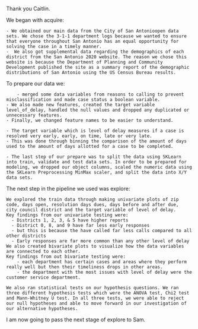 Thank you Caitlin.


We began with acquire:

    - We obtained our main data from the City of San Antonioopen data sets. We chose the 3-1-1 department logs because we wanted to ensure that everyone throughout San Antonio has an equal opportunity for solving the case in a timely manner.
    -  We also got supplemental data regarding the demographics of each district from the San Antonio 2020 website. The reason we chose this website is because the Department of Planning and Community Development published the site as a summary report of the demographic distributions of San Antonio using the US Census Bureau results.

To prepare our data we:
    
    	- merged some data variables from reasons to calling to prevent misclassification and made case status a boolean variable. 
	- We also made new features, created the target variable level_of_delay, handled the null values and dropped any duplicated or unnecessary features.
	- Finally, we changed feature names to be easier to understand.
    
    - The target variable which is level of delay measures if a case is resolved very early, early, on time, late or very late. 
    - This was done through binning the comparison of the amount of days used to the amount of days allotted for a case to be completed.
    
    - The last step of our prepare was to split the data using SKLearn into train, validate and test data sets. In order to be prepared for modeling, we dropped our object columns, scaled the numeric data using the SKLearn Preprocessing MinMax scaler, and split the data into X/Y data sets. 
    
    
The next step in the pipeline we used was explore:


    We explored the train data through making univariate plots of zip code, days open, resolution days dues, days before and after due,  city council district and the target variable of level of delay. 
    Key findings from our univariate testing were:
      - Districts 1, 2, 3, & 5 have higher reports
      - District 0, 8, and 9 have far less early responses
      - but this is because the have called far less calls compared to all other districts
      - Early responses are far more common than any other level of delay
    We also created bivariate plots to visualize how the data variables are connected to each other. 
    Key findings from out bivariate testing were:
	    - each department has certain cases and areas where they perform really well but then their timeliness drops in other areas.
	    - the department with the most issues with level of delay were the customer service department. 

    We also ran statistical tests on our hypothesis questions. We ran three different hypothesis tests which were the ANOVA test, Chi2 test and Mann-Whitney U test. In all three tests, we were able to reject our null hypotheses and able to move forward in our investigation of our alternative hypotheses.

I am now going to pass the next stage of explore to Sam.
